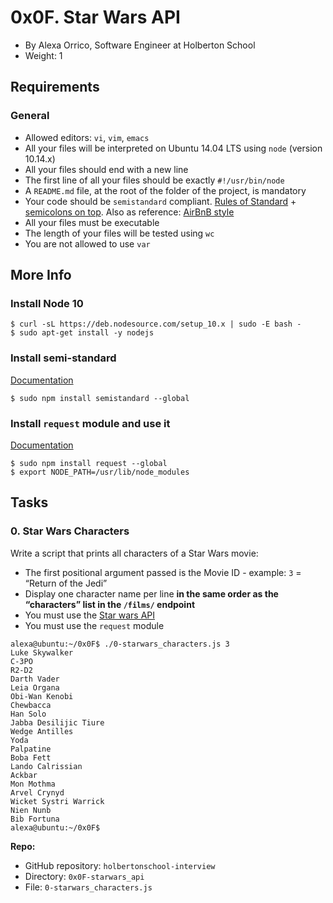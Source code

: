 # 0x0F. Star Wars API

-   By Alexa Orrico, Software Engineer at Holberton School
-   Weight: 1

## Requirements

### General

-   Allowed editors:  `vi`,  `vim`,  `emacs`
-   All your files will be interpreted on Ubuntu 14.04 LTS using  `node`  (version 10.14.x)
-   All your files should end with a new line
-   The first line of all your files should be exactly  `#!/usr/bin/node`
-   A  `README.md`  file, at the root of the folder of the project, is mandatory
-   Your code should be  `semistandard`  compliant.  [Rules of Standard](https://intranet.hbtn.io/rltoken/7fwr0AM1Ph_2YpibFmY3wA "Rules of Standard")  +  [semicolons on top](https://intranet.hbtn.io/rltoken/s5n5IBBMZqfuk62xeimYrg "semicolons on top"). Also as reference:  [AirBnB style](https://intranet.hbtn.io/rltoken/nTwC1UjurAXd9SajmXhb2w "AirBnB style")
-   All your files must be executable
-   The length of your files will be tested using  `wc`
-   You are not allowed to use  `var`

## More Info

### Install Node 10

```
$ curl -sL https://deb.nodesource.com/setup_10.x | sudo -E bash -
$ sudo apt-get install -y nodejs

```

### Install semi-standard

[Documentation](https://intranet.hbtn.io/rltoken/s5n5IBBMZqfuk62xeimYrg "Documentation")

```
$ sudo npm install semistandard --global

```

### Install  `request`  module and use it

[Documentation](https://intranet.hbtn.io/rltoken/-XDycLgGLJXzwsj9cZGFUw "Documentation")

```
$ sudo npm install request --global
$ export NODE_PATH=/usr/lib/node_modules

```

## Tasks

### 0. Star Wars Characters

Write a script that prints all characters of a Star Wars movie:

-   The first positional argument passed is the Movie ID - example:  `3`  = “Return of the Jedi”
-   Display one character name per line  **in the same order as the “characters” list in the  `/films/`  endpoint**
-   You must use the  [Star wars API](https://intranet.hbtn.io/rltoken/aiMsg1QkH-FuPn7gyo9O6A "Star wars API")
-   You must use the  `request`  module

```
alexa@ubuntu:~/0x0F$ ./0-starwars_characters.js 3
Luke Skywalker
C-3PO
R2-D2
Darth Vader
Leia Organa
Obi-Wan Kenobi
Chewbacca
Han Solo
Jabba Desilijic Tiure
Wedge Antilles
Yoda
Palpatine
Boba Fett
Lando Calrissian
Ackbar
Mon Mothma
Arvel Crynyd
Wicket Systri Warrick
Nien Nunb
Bib Fortuna
alexa@ubuntu:~/0x0F$ 

```

**Repo:**

-   GitHub repository:  `holbertonschool-interview`
-   Directory:  `0x0F-starwars_api`
-   File:  `0-starwars_characters.js`

